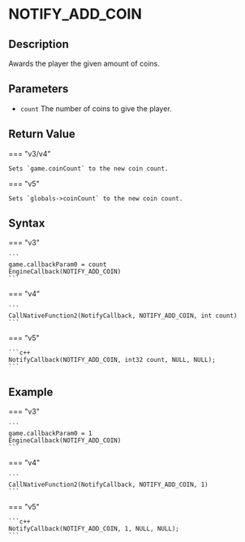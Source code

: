 # NOTIFY_ADD_COIN

## Description
Awards the player the given amount of coins.

## Parameters
- `count`
The number of coins to give the player.

## Return Value
=== "v3/v4"

    Sets `game.coinCount` to the new coin count.

=== "v5"

    Sets `globals->coinCount` to the new coin count.

## Syntax
=== "v3"

    ```
    game.callbackParam0 = count
    EngineCallback(NOTIFY_ADD_COIN)
    ```

=== "v4"

    ```
    CallNativeFunction2(NotifyCallback, NOTIFY_ADD_COIN, int count)
    ```

=== "v5"

    ```c++
    NotifyCallback(NOTIFY_ADD_COIN, int32 count, NULL, NULL);
    ```

## Example
=== "v3"

    ```
    game.callbackParam0 = 1
    EngineCallback(NOTIFY_ADD_COIN)
    ```

=== "v4"

    ```
    CallNativeFunction2(NotifyCallback, NOTIFY_ADD_COIN, 1)
    ```

=== "v5"

    ```c++
    NotifyCallback(NOTIFY_ADD_COIN, 1, NULL, NULL);
    ```
